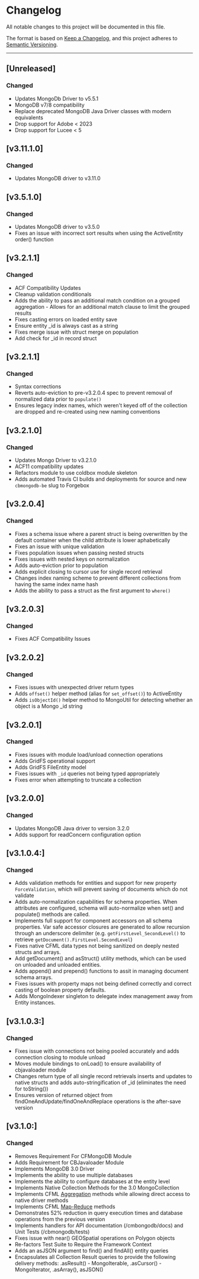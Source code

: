# Changelog

All notable changes to this project will be documented in this file.

The format is based on [Keep a Changelog](https://keepachangelog.com/en/1.0.0/),
and this project adheres to [Semantic Versioning](https://semver.org/spec/v2.0.0.html).

----

## [Unreleased]

### Changed

* Updates MongoDb Driver to v5.5.1
* MongoDB v7/8 compatibility
* Replace deprecated MongoDB Java Driver classes with modern equivalents
* Drop support for Adobe < 2023
* Drop support for Lucee < 5

## [v3.11.1.0]

### Changed
* Updates MongoDB driver to v3.11.0

## [v3.5.1.0]

### Changed
* Updates MongoDB driver to v3.5.0
* Fixes an issue with incorrect sort results when using the ActiveEntity order() function

## [v3.2.1.1]

### Changed
* ACF Compatibility Updates
* Cleanup validation conditionals
* Adds the ability to pass an additional match condition on a grouped aggregation - Allows for an additional match clause to limit the grouped results
* Fixes casting errors on loaded entity save
* Ensure entity _id is always cast as a string
* Fixes merge issue with struct merge on population
* Add check for _id in record struct

## [v3.2.1.1]

### Changed

* Syntax corrections
* Reverts auto-eviction to pre-v3.2.0.4 spec to prevent removal of normalized data prior to `populate()`
* Ensures legacy index names, which weren't keyed off of the collection are dropped and re-created using new naming conventions

## [v3.2.1.0]

### Changed

* Updates Mongo Driver to v3.2.1.0
* ACF11 compatibility updates
* Refactors module to use coldbox module skeleton
* Adds automated Travis CI builds and deployments for source and new `cbmongodb-be` slug to Forgebox

## [v3.2.0.4]

### Changed

* Fixes a schema issue where a parent struct is being overwritten by the default container when the child attribute is lower aphabetically
* Fixes an issue with unique validation
* Fixes population issues when passing nested structs
* Fixes issues with nested keys on normalization
* Adds auto-eviction prior to population
* Adds explicit closing to cursor use for single record retrieval
* Changes index naming scheme to prevent different collections from having the same index name hash
* Adds the ability to pass a struct as the first argument to `where()`

## [v3.2.0.3]

### Changed

* Fixes ACF Compatibility Issues

## [v3.2.0.2]

### Changed

* Fixes issues with unexpected driver return types
* Adds `offset()` helper method (alias for `set_offset()`) to ActiveEntity
* Adds `isObjectId()` helper method to MongoUtil for detecting whether an object is a Mongo _id string


## [v3.2.0.1]

### Changed

* Fixes issues with module load/unload connection operations
* Adds GridFS operational support
* Adds GridFS FileEntity model
* Fixes issues with `_id` queries not being typed appropriately
* Fixes error when attempting to truncate a collection

## [v3.2.0.0]

### Changed

* Updates MongoDB Java driver to version 3.2.0
* Adds support for readConcern configuration option

## [v3.1.0.4:]

### Changed

* Adds validation methods for entities and support for new property `ForceValidation`, which will prevent saving of documents which do not validate
* Adds auto-normalization capabilities for schema properties.  When attributes are configured, schema will auto-normalize when set() and populate() methods are called.
* Implements full support for component accessors on all schema properties.  Var safe accessor closures are generated to allow recursion through an underscore delimiter (e.g. `getFirstLevel_SecondLevel()` to retrieve `getDocument().FirstLevel.SecondLevel`)
* Fixes native CFML data types not being sanitized on deeply nested structs and arrays.
* Add getDocument() and asStruct() utility methods, which can be used on unloaded and unloaded entities.
* Adds append() and prepend() functions to assit in managing document schema arrays.
* Fixes issues with property maps not being defined correctly and correct casting of boolean property defaults.
* Adds MongoIndexer singleton to delegate index management away from Entity instances.

## [v3.1.0.3:]

### Changed

* Fixes issue with connections not being pooled accurately and adds connection closing to module unload
* Moves module bindings to onLoad() to ensure availability of cbjavaloader module
* Changes return type of all single record retrievals inserts and updates to native structs and adds auto-stringification of _id (eliminates the need for toString())
* Ensures version of returned object from findOneAndUpdate/findOneAndReplace operations is the after-save version

## [v3.1.0:]

### Changed

*  Removes Requirement For CFMongoDB Module
*  Adds Requirement for CBJavaloader Module
*  Implements MongoDB 3.0 Driver
*  Implements the ability to use multiple databases
*  Implements the ability to configure databases at the entity level
*  Implements Native Collection Methods for the 3.0 MongoCollection
*  Implements CFML [Aggregation](https://docs.mongodb.org/manual/aggregation/) methods while allowing direct access to native driver methods 
*  Implements CFML [Map-Reduce](https://docs.mongodb.org/manual/core/map-reduce/) methods
*  Demonstrates 52% reduction in query execution times and database operations from the previous version
* Implements handlers for API documentation (/cmbongodb/docs) and Unit Tests (/cbmongodb/tests)
* Fixes issue with near() GEOSpatial operations on Polygon objects
* Re-factors Test Suite to Require the Framework Context
* Adds an asJSON argument to find() and findAll() entity queries
* Encapsulates all Collection Result queries to provide the following delivery methods:  .asResult() - MongoIterable,  .asCursor() - MongoIterator, .asArray(), asJSON()
